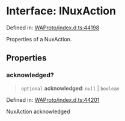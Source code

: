 # Interface: INuxAction

Defined in: [WAProto/index.d.ts:44198](https://github.com/WhiskeySockets/Baileys/blob/2fdabb7f387029b680a2c5e056c7022c25b0f110/WAProto/index.d.ts#L44198)

Properties of a NuxAction.

## Properties

### acknowledged?

> `optional` **acknowledged**: `null` \| `boolean`

Defined in: [WAProto/index.d.ts:44201](https://github.com/WhiskeySockets/Baileys/blob/2fdabb7f387029b680a2c5e056c7022c25b0f110/WAProto/index.d.ts#L44201)

NuxAction acknowledged
